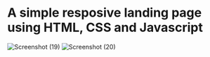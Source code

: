 # A simple resposive landing page using HTML, CSS and Javascript
![Screenshot (19)](https://github.com/mdmonis25/Responsive-Designs-/assets/63342855/dd45e2d3-6bc7-4af4-854f-663151d9f34e)
![Screenshot (20)](https://github.com/mdmonis25/Responsive-Designs-/assets/63342855/8a50d05f-22e3-4390-a780-1d9cf79e84f7)
